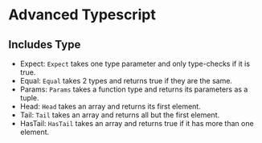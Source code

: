 # Advanced Typescript

## Includes Type

- Expect: `Expect` takes one type parameter and only type-checks if it is true.
- Equal: `Equal` takes 2 types and returns true if they are the same.
- Params: `Params` takes a function type and returns its parameters as a tuple.
- Head: `Head` takes an array and returns its first element.
- Tail: `Tail` takes an array and returns all but the first element.
- HasTail: `HasTail` takes an array and returns true if it has more than one element.
